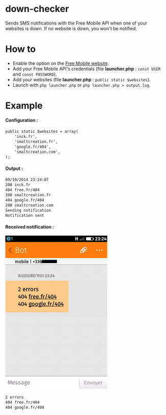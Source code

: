 down-checker
============

Sends SMS notifications with the Free Mobile API when one of your websites is down. If no website is down, you won't
be notified.

# How to

* Enable the option on the [Free Mobile website](https://mobile.free.fr/moncompte/index.php?page=options).
* Add your Free Mobile API's credentials (file __launcher.php__ : `const USER` and `const PASSWORD`).
* Add your websites (file __launcher.php__ : `public static $websites`).
* Launch with `php launcher.php` or `php launcher.php > output.log`.

# Example

#### Configuration :

    public static $websites = array(
        'inck.fr',
        'smaltcreation.fr',
        'google.fr/404',
        'smaltcreation.com',
    );

#### Output :

    09/10/2014 23:24:07
    200 inck.fr
    404 free.fr/404
    200 smaltcreation.fr
    404 google.fr/404
    200 smaltcreation.com
    Sending notification
    Notification sent

#### Received notification :

![Received notification](doc/received-notification-example.png)

    2 errors
    404 free.fr/404
    404 google.fr/404
